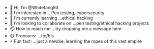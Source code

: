- 👋 Hi, I’m @Whitefang93
- 👀 I’m interested in ...Pen testing, cybersecurity
- 🌱 I’m currently learning ...ethical hacking
- 💞️ I’m looking to collaborate on ...pen testing/ethical hacking projects
- 📫 How to reach me ...try dropping me a message here
- 😄 Pronouns: ...he/his
- ⚡ Fun fact: ...just a newbie; learning the ropes of this vast empire

<!---
Whitefang93/Whitefang93 is a ✨ special ✨ repository because its `README.md` (this file) appears on your GitHub profile.
You can click the Preview link to take a look at your changes.
--->
